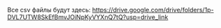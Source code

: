 Все csv файлы будут здесь: https://drive.google.com/drive/folders/1p-DVL7UTW8SkEfBmvJOiNpKyVYXnQ7tQ?usp=drive_link
